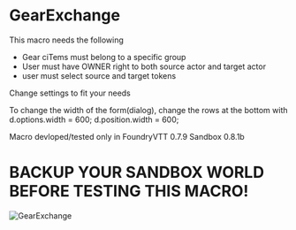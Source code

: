 # GearExchange
This macro needs the following
 - Gear ciTems must belong to a specific group
 - User must have OWNER right to both source actor and target actor
 - user must select source and target tokens  

Change settings to fit your needs
   
To change the width of the form(dialog), change the rows at the bottom with
     d.options.width = 600;
     d.position.width = 600;
  

Macro devloped/tested only in
FoundryVTT 0.7.9
Sandbox  0.8.1b

# BACKUP YOUR SANDBOX WORLD BEFORE TESTING THIS MACRO!

![GearExchange](https://user-images.githubusercontent.com/81265884/112399263-3a28ba80-8d06-11eb-9b57-2cbd3fb1a11e.gif)

